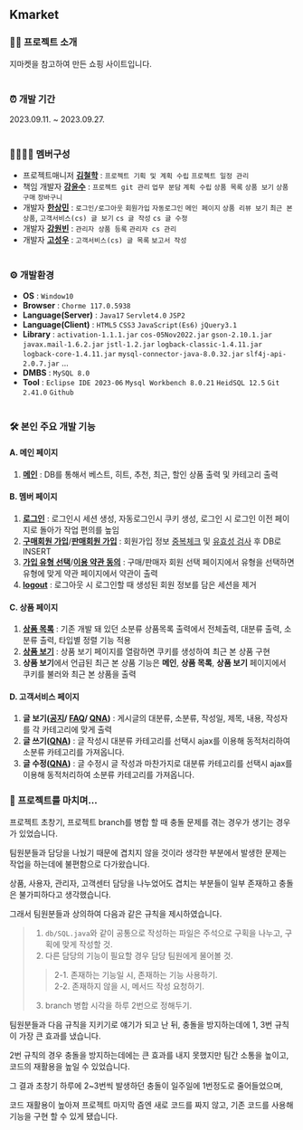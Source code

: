 ## Kmarket 

### 👩‍💻 프로젝트 소개
 지마켓을 참고하여 만든 쇼핑 사이트입니다. <br/><br/>


### ⏰ 개발 기간
 2023.09.11. ~ 2023.09.27. <br/><br/>


### 👨‍👩‍👧‍👧 멤버구성
 - 프로젝트매니저 **[김철학](https://github.com/chhak0503)** : `프로젝트 기획 및 계획 수립` `프로젝트 일정 관리`
 - 책임 개발자 **[강윤수](https://github.com/lomong7807)** : `프로젝트 git 관리` `업무 분담` `계획 수립` `상품 목록` `상품 보기` `상품 구매` `장바구니`
 - 개발자 **[한상민](https://github.com/TWGearlgrey)** : `로그인/로그아웃` `회원가입` `자동로그인` `메인 페이지` `상품 리뷰 보기` `최근 본 상품`, `고객서비스(cs) 글 보기` `cs 글 작성` `cs 글 수정`
 - 개발자 **[강원빈](https://github.com/dkfkr)** : `관리자 상품 등록` `관리자 cs 관리`
 - 개발자 **[고성우](https://github.com/sungwoo0902)** : `고객서비스(cs) 글 목록` `보고서 작성` <br/><br/>


### ⚙️ 개발환경
 - **OS** : `Window10`
 - **Browser** : `Chorme 117.0.5938`
 - **Language(Server)** : `Java17` `Servlet4.0` `JSP2`
 - **Language(Client)** : `HTML5` `CSS3` `JavaScript(Es6)` `jQuery3.1`
 - **Library** : `activation-1.1.1.jar` `cos-05Nov2022.jar` `gson-2.10.1.jar`
   `javax.mail-1.6.2.jar` `jstl-1.2.jar` `logback-classic-1.4.11.jar` `logback-core-1.4.11.jar`
   `mysql-connector-java-8.0.32.jar` `slf4j-api-2.0.7.jar` ...
 - **DMBS** : `MySQL 8.0`
 - **Tool** : `Eclipse IDE 2023-06` `Mysql Workbench 8.0.21` `HeidSQL 12.5` `Git 2.41.0` `Github` <br/><br/>


### 🛠 본인 주요 개발 기능
 #### A. 메인 페이지
 1. **[메인](https://github.com/TWGearlgrey/Project2023/blob/main/Kmarket/src/main/java/kr/co/kmarket/controller/IndexController.java)** : DB를 통해서 베스트, 히트, 추천, 최근, 할인 상품 출력 및 카테고리 출력

 #### B. 멤버 페이지
 1. **[로그인](https://github.com/TWGearlgrey/Project2023/blob/main/Kmarket/src/main/java/kr/co/kmarket/controller/member/LoginController.java)** : 로그인시 세션 생성, 자동로그인시 쿠키 생성, 로그인 시 로그인 이전 페이지로 돌아가 작업 편의를 높임
 2. **[구매회원 가입](https://github.com/TWGearlgrey/Project2023/blob/main/Kmarket/src/main/java/kr/co/kmarket/controller/member/RegisterController.java)**/**[판매회원 가입](https://github.com/TWGearlgrey/Project2023/blob/main/Kmarket/src/main/java/kr/co/kmarket/controller/member/RegisterSellerController.java)** : 회원가입 정보 [중복체크](https://github.com/TWGearlgrey/Project2023/blob/main/Kmarket/src/main/java/kr/co/kmarket/controller/member/DuplicationController.java) 및 [유효성 검사](https://github.com/TWGearlgrey/Project2023/blob/main/Kmarket/src/main/webapp/js/validation.js) 후 DB로 INSERT
 3. **[가입 유형 선택](https://github.com/TWGearlgrey/Project2023/blob/main/Kmarket/src/main/java/kr/co/kmarket/controller/member/JoinController.java)**/**[이용 약관 동의](https://github.com/TWGearlgrey/Project2023/blob/main/Kmarket/src/main/java/kr/co/kmarket/controller/member/SignupController.java)** : 구매/판매자 회원 선택 페이지에서 유형을 선택하면 유형에 맞게 약관 페이지에서 약관이 출력
 4. **[logout](https://github.com/TWGearlgrey/Project2023/blob/main/Kmarket/src/main/java/kr/co/kmarket/controller/member/LogoutController.java)** : 로그아웃 시 로그인할 때 생성된 회원 정보를 담은 세션을 제거

 #### C. 상품 페이지
 1. **[상품 목록](https://github.com/TWGearlgrey/Project2023/blob/main/Kmarket/src/main/java/kr/co/kmarket/controller/product/ListController.java)** : 기존 개발 돼 있던 소분류 상품목록 출력에서 전체출력, 대분류 출력, 소분류 출력, 타입별 정렬 기능 적용
 2. **[상품 보기](https://github.com/TWGearlgrey/Project2023/blob/main/Kmarket/src/main/java/kr/co/kmarket/controller/product/ViewController.java)** : 상품 보기 페이지를 열람하면 쿠키를 생성하여 최근 본 상품 구현
 3. **상품 보기**에서 언급된 최근 본 상품 기능은 **메인**, **상품 목록**, **상품 보기** 페이지에서 쿠키를 불러와 최근 본 상품을 출력

 #### D. 고객서비스 페이지
 1. **글 보기([공지](https://github.com/TWGearlgrey/Project2023/blob/main/Kmarket/src/main/java/kr/co/kmarket/controller/cs/notice/ViewController.java)/
    [FAQ](https://github.com/TWGearlgrey/Project2023/blob/main/Kmarket/src/main/java/kr/co/kmarket/controller/cs/faq/ViewController.java)/
    [QNA](https://github.com/TWGearlgrey/Project2023/blob/main/Kmarket/src/main/java/kr/co/kmarket/controller/cs/qna/ViewController.java))** : 게시글의 대분류, 소분류, 작성일, 제목, 내용, 작성자를 각 카테고리에 맞게 출력
 2. **글 쓰기([QNA](https://github.com/TWGearlgrey/Project2023/blob/main/Kmarket/src/main/java/kr/co/kmarket/controller/cs/qna/WriteController.java))** : 글 작성시 대분류 카테고리를 선택시 ajax를 이용해 동적처리하여 소분류 카테고리를 가져옵니다.
 3. **글 수정([QNA](https://github.com/TWGearlgrey/Project2023/blob/main/Kmarket/src/main/java/kr/co/kmarket/controller/cs/qna/ModifyController.java))** : 글 수정시 글 작성과 마찬가지로 대분류 카테고리를 선택시 ajax를 이용해 동적처리하여 소분류 카테고리를 가져옵니다.

### 📑 프로젝트를 마치며…
 프로젝트 초창기, 프로젝트 branch를 병합 할 때 충돌 문제를 겪는 경우가 생기는 경우가 있었습니다. 
 
팀원분들과 담당을 나눴기 때문에 겹치지 않을 것이라 생각한 부분에서 발생한 문제는 작업을 하는데에 불편함으로 다가왔습니다. 

상품, 사용자, 관리자, 고객센터 담당을 나누었어도 겹치는 부분들이 일부 존재하고 충돌은 불가피하다고 생각했습니다.

그래서 팀원분들과 상의하여 다음과 같은 규칙을 제시하였습니다.

 > 1. `db/SQL.java`와 같이 공통으로 작성하는 파일은 주석으로 구획을 나누고, 구획에 맞게 작성할 것.
 > 2. 다른 담당의 기능이 필요할 경우 담당 팀원에게 물어볼 것.
 > > 2-1. 존재하는 기능일 시, 존재하는 기능 사용하기. <br>
 > > 2-2. 존재하지 않을 시, 메서드 작성 요청하기.
 > 3. branch 병합 시각을 하루 2번으로 정해두기.
    
 팀원분들과 다음 규칙을 지키기로 얘기가 되고 난 뒤, 충돌을 방지하는데에 1, 3번 규칙이 가장 큰 효과를 냈습니다.

2번 규칙의 경우 충돌을 방지하는데에는 큰 효과를 내지 못했지만 팀간 소통을 높이고, 코드의 재활용을 높일 수 있었습니다.

그 결과 초창기 하루에 2~3번씩 발생하던 충돌이 일주일에 1번정도로 줄어들었으며,

코드 재활용이 높아져 프로젝트 마지막 즘엔 새로 코드를 짜지 않고, 기존 코드를 사용해 기능을 구현 할 수 있게 됐습니다.
